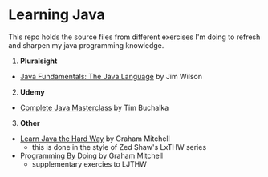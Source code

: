 # Learning Java

This repo holds the source files from different exercises I'm doing to refresh and sharpen my java programming knowledge.

1. **Pluralsight**
  - [Java Fundamentals: The Java Language](https://app.pluralsight.com/library/courses/java-fundamentals-language) by Jim Wilson
2. **Udemy**
  - [Complete Java Masterclass](https://www.udemy.com/java-the-complete-java-developer-course/learn/v4/) by Tim Buchalka
3. **Other**
  - [Learn Java the Hard Way](https://learnjavathehardway.org/) by Graham Mitchell
    * this is done in the style of Zed Shaw's LxTHW series
  - [Programming By Doing](http://programmingbydoing.com/) by Graham Mitchell
    * supplementary exercies to LJTHW
